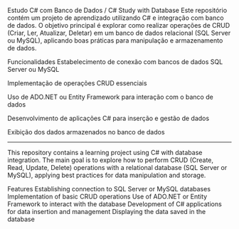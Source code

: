 Estudo C# com Banco de Dados / C# Study with Database
Este repositório contém um projeto de aprendizado utilizando C# e integração com banco de dados. O objetivo principal é explorar como realizar operações de CRUD (Criar, Ler, Atualizar, Deletar) em um banco de dados relacional (SQL Server ou MySQL), aplicando boas práticas para manipulação e armazenamento de dados.

Funcionalidades
Estabelecimento de conexão com bancos de dados SQL Server ou MySQL

Implementação de operações CRUD essenciais

Uso de ADO.NET ou Entity Framework para interação com o banco de dados

Desenvolvimento de aplicações C# para inserção e gestão de dados

Exibição dos dados armazenados no banco de dados

<hr>
This repository contains a learning project using C# with database integration. The main goal is to explore how to perform CRUD (Create, Read, Update, Delete) operations with a relational database (SQL Server or MySQL), applying best practices for data manipulation and storage.

Features
Establishing connection to SQL Server or MySQL databases
Implementation of basic CRUD operations
Use of ADO.NET or Entity Framework to interact with the database
Development of C# applications for data insertion and management
Displaying the data saved in the database
